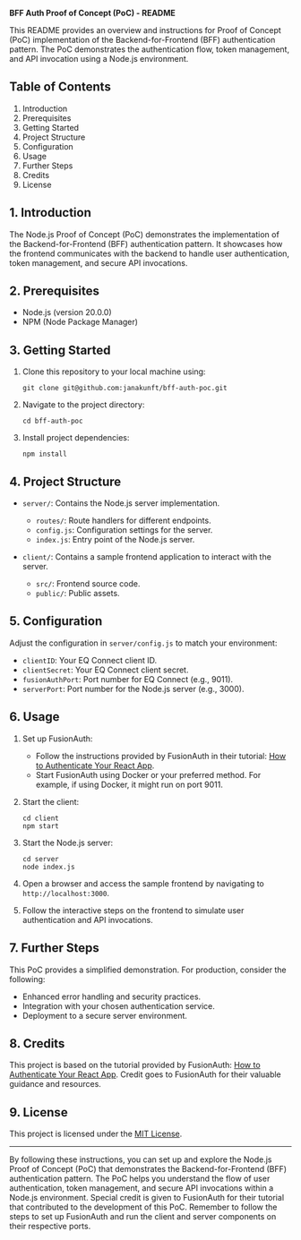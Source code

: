**BFF Auth Proof of Concept (PoC) - README**

This README provides an overview and instructions for Proof of Concept (PoC) implementation of the Backend-for-Frontend (BFF) authentication pattern. The PoC demonstrates the authentication flow, token management, and API invocation using a Node.js environment.

## Table of Contents

1. Introduction
2. Prerequisites
3. Getting Started
4. Project Structure
5. Configuration
6. Usage
7. Further Steps
8. Credits
9. License

## 1. Introduction

The Node.js Proof of Concept (PoC) demonstrates the implementation of the Backend-for-Frontend (BFF) authentication pattern. It showcases how the frontend communicates with the backend to handle user authentication, token management, and secure API invocations.

## 2. Prerequisites

- Node.js (version 20.0.0)
- NPM (Node Package Manager)

## 3. Getting Started

1. Clone this repository to your local machine using:

   ```
   git clone git@github.com:janakunft/bff-auth-poc.git
   ```

2. Navigate to the project directory:

   ```
   cd bff-auth-poc
   ```

3. Install project dependencies:
   ```
   npm install
   ```

## 4. Project Structure

- `server/`: Contains the Node.js server implementation.

  - `routes/`: Route handlers for different endpoints.
  - `config.js`: Configuration settings for the server.
  - `index.js`: Entry point of the Node.js server.

- `client/`: Contains a sample frontend application to interact with the server.
  - `src/`: Frontend source code.
  - `public/`: Public assets.

## 5. Configuration

Adjust the configuration in `server/config.js` to match your environment:

- `clientID`: Your EQ Connect client ID.
- `clientSecret`: Your EQ Connect client secret.
- `fusionAuthPort`: Port number for EQ Connect (e.g., 9011).
- `serverPort`: Port number for the Node.js server (e.g., 3000).

## 6. Usage

1. Set up FusionAuth:

   - Follow the instructions provided by FusionAuth in their tutorial: [How to Authenticate Your React App](https://fusionauth.io/blog/how-to-authenticate-your-react-app).
   - Start FusionAuth using Docker or your preferred method. For example, if using Docker, it might run on port 9011.

2. Start the client:

   ```
   cd client
   npm start
   ```

3. Start the Node.js server:

   ```
   cd server
   node index.js
   ```

4. Open a browser and access the sample frontend by navigating to `http://localhost:3000`.

5. Follow the interactive steps on the frontend to simulate user authentication and API invocations.

## 7. Further Steps

This PoC provides a simplified demonstration. For production, consider the following:

- Enhanced error handling and security practices.
- Integration with your chosen authentication service.
- Deployment to a secure server environment.

## 8. Credits

This project is based on the tutorial provided by FusionAuth: [How to Authenticate Your React App](https://fusionauth.io/blog/how-to-authenticate-your-react-app). Credit goes to FusionAuth for their valuable guidance and resources.

## 9. License

This project is licensed under the [MIT License](LICENSE).

---

By following these instructions, you can set up and explore the Node.js Proof of Concept (PoC) that demonstrates the Backend-for-Frontend (BFF) authentication pattern. The PoC helps you understand the flow of user authentication, token management, and secure API invocations within a Node.js environment. Special credit is given to FusionAuth for their tutorial that contributed to the development of this PoC. Remember to follow the steps to set up FusionAuth and run the client and server components on their respective ports.
